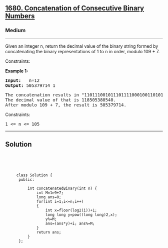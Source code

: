 
<h2><a href="https://leetcode.com/problems/concatenation-of-consecutive-binary-numbers/">1680. Concatenation of Consecutive Binary Numbers</a></h2>
<h3>Medium</h3>
<hr>
<div><p>
  Given an integer n, return the decimal value of the binary string formed by concatenating the binary representations of 1 to n in order, modulo 109 + 7.
 

Constraints:

</p>


<p><strong>Example 1:</strong></p>
<pre><strong>Input:</strong>   n=12
<strong>Output:</strong> 505379714 1
</pre>
<pre>
The concatenation results in "1101110010111011110001001101010111100".
The decimal value of that is 118505380540.
After modulo 109 + 7, the result is 505379714.
</pre>

Constraints:
<pre>
1 <= n <= 105
</pre>

</pre>
<hr>
 <h2><strong><b>Solution</b></strong></h2>
 <br>
 <pre>
 
         class Solution {
          public:

              int concatenatedBinary(int n) {
                  int M=1e9+7;
                  long ans=0;
                  for(int i=1;i<=n;i++)
                  {
                      int x=floor(log2(i))+1;
                      long long y=pow((long long)2,x);
                      y%=M;
                      ans=(ans*y)+i; ans%=M;
                  }
                  return ans;
              }
          };
          
 </pre>

